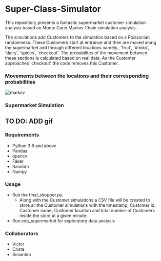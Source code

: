 # Super-Class-Simulator

This repositiory presents a fantastic supermarket customer simulation analysis based on Monte Carlo Markov Chain simulation analysis.

The simulations add Customers to the simulation based on a Poissonian randomness. These Customers start at entrance and then are moved along the supermarket and through different locations namely., 'fruit', 'drinks', 'dairy', 'spices', 'checkout'. The probabilites of the movement between these sections is calculated based on real data. As the Customer approaches 'checkout' the code removes this Customer. 

### Movements between the locations and their corresponding probabilities

![markov](https://user-images.githubusercontent.com/79316344/222726610-cdb7407d-8036-4e11-acb8-bc0f006f57ab.png)

### Supermarket Simulation
## TO DO: ADD gif

### Requirements

 - Python 3.8 and above
 - Pandas
 - opencv
 - Faker
 - Random
 - Numpy

### Usage

- Run the final_shopper.py. 
    - Along with the Customer simulations a CSV file will be created to store all the Customer 
      simulations with the timestamp, Customer id, Customer name,
      Customer location and total number of Customers inside the store at a given minute. 
- Run eda_supermarket for exploratory data analysis

### Collaborators

- Victor 
- Crista
- Simantini
